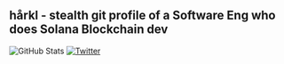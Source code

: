 ## hårkl - stealth git profile of a Software Eng who does Solana Blockchain dev

![GitHub Stats](https://github-readme-stats.vercel.app/api?username=h4rkl&show_icons=true&theme=radical&hide_border=true&rank_icon=percentile&hide=contribs,issues)
[<img src="https://img.shields.io/badge/Twitter-harkl_-%231DA1F2.svg?style=flat-square&logo=twitter" alt="Twitter">](https://x.com/harkl_)
